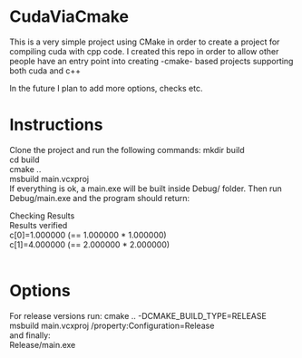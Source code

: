 # CudaViaCmake
This is a very simple project using CMake in order to create a project for compiling cuda with cpp code.
I created this repo in order to allow other people have an entry point into creating -cmake- based projects 
supporting both cuda and c++

In the future I plan to add more options, checks etc.
 
# Instructions 
Clone the project and run the following commands:
    mkdir build <br />
    cd build    <br />
    cmake ..     <br />
    msbuild main.vcxproj <br />
If everything is ok, a main.exe will be built inside Debug/ folder.
Then run Debug/main.exe and the program should return:

Checking Results<br />
Results verified<br />
c[0]=1.000000 (== 1.000000 * 1.000000)<br />
c[1]=4.000000 (== 2.000000 * 2.000000)<br />
<br />
# Options
For release versions run:
    cmake .. -DCMAKE_BUILD_TYPE=RELEASE<br />
    msbuild main.vcxproj /property:Configuration=Release<br />
and finally:<br />
    Release/main.exe<br />
